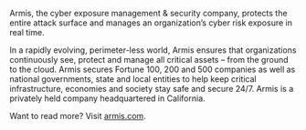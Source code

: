 Armis, the cyber exposure management & security company, protects the entire attack surface and manages an organization’s cyber risk exposure in real time.

In a rapidly evolving, perimeter-less world, Armis ensures that organizations continuously see, protect and manage all critical assets – from the ground to the cloud. Armis secures Fortune 100, 200 and 500 companies as well as national governments, state and local entities to help keep critical infrastructure, economies and society stay safe and secure 24/7. Armis is a privately held company headquartered in California.

Want to read more? Visit [armis.com](https://armis.com).

